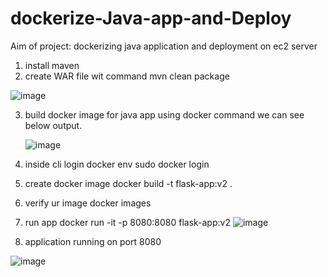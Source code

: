 # dockerize-Java-app-and-Deploy
Aim of project: dockerizing  java application and deployment on ec2 server 

1) install maven
2) create WAR file wit command
     mvn clean package

  ![image](https://github.com/user-attachments/assets/f726c09a-3a93-43fe-992a-55ee25c51f12)



3) build docker image for java app using docker command we can see below output.

   ![image](https://github.com/user-attachments/assets/0fa87aef-10bd-4bab-8680-dd31bc9e03d8)

4) inside cli login docker env
   sudo  docker login

5) create docker image
     docker build -t flask-app:v2 .

5) verify ur image
     docker images
6) run app
    docker run -it -p 8080:8080 flask-app:v2
   ![image](https://github.com/user-attachments/assets/d16fe58d-ff7c-45f0-b207-bca67dab6aaf)



7) application running on port 8080
    
![image](https://github.com/user-attachments/assets/244a4f68-2dd9-485e-94b6-4a74e1fe9541)
